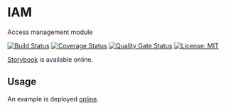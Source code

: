 # IAM

Access management module

[![Build Status](https://travis-ci.org/InseeFr/IAM.svg?branch=master)](https://travis-ci.org/inseefr/iam)
[![Coverage Status](https://coveralls.io/repos/github/InseeFr/IAM/badge.svg?branch=master)](https://coveralls.io/github/InseeFr/IAM?branch=master)
[![Quality Gate Status](https://sonarcloud.io/api/project_badges/measure?project=InseeFr_IAM&metric=alert_status)](https://sonarcloud.io/dashboard?id=InseeFr_IAM)
[![License: MIT](https://img.shields.io/badge/License-MIT-blue.svg)](https://opensource.org/licenses/MIT)

[Storybook](https://inseefr.github.io/IAM) is available online.

## Usage

An example is deployed [online](https://inseefr.github.io/IAM/example).
